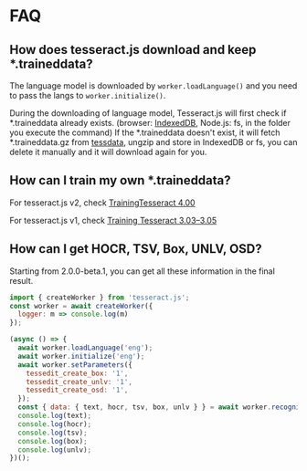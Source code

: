 FAQ
===

## How does tesseract.js download and keep \*.traineddata?

The language model is downloaded by `worker.loadLanguage()` and you need to pass the langs to `worker.initialize()`.

During the downloading of language model, Tesseract.js will first check if \*.traineddata already exists. (browser: [IndexedDB](https://developer.mozilla.org/en-US/docs/Web/API/IndexedDB_API), Node.js: fs, in the folder you execute the command) If the \*.traineddata doesn't exist, it will fetch \*.traineddata.gz from [tessdata](https://github.com/naptha/tessdata), ungzip and store in IndexedDB or fs, you can delete it manually and it will download again for you.

## How can I train my own \*.traineddata?

For tesseract.js v2, check [TrainingTesseract 4.00](https://tesseract-ocr.github.io/tessdoc/TrainingTesseract-4.00)

For tesseract.js v1, check [Training Tesseract 3.03–3.05](https://tesseract-ocr.github.io/tessdoc/Training-Tesseract-3.03%E2%80%933.05)

## How can I get HOCR, TSV, Box, UNLV, OSD?

Starting from 2.0.0-beta.1, you can get all these information in the final result.

```javascript
import { createWorker } from 'tesseract.js';
const worker = await createWorker({
  logger: m => console.log(m)
});

(async () => {
  await worker.loadLanguage('eng');
  await worker.initialize('eng');
  await worker.setParameters({
    tessedit_create_box: '1',
    tessedit_create_unlv: '1',
    tessedit_create_osd: '1',
  });
  const { data: { text, hocr, tsv, box, unlv } } = await worker.recognize('https://tesseract.projectnaptha.com/img/eng_bw.png');
  console.log(text);
  console.log(hocr);
  console.log(tsv);
  console.log(box);
  console.log(unlv);
})();
```
